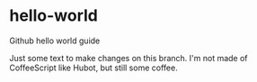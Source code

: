 # hello-world
Github hello world guide

Just some text to make changes on this branch.
I'm not made of CoffeeScript like Hubot, but still some coffee.
